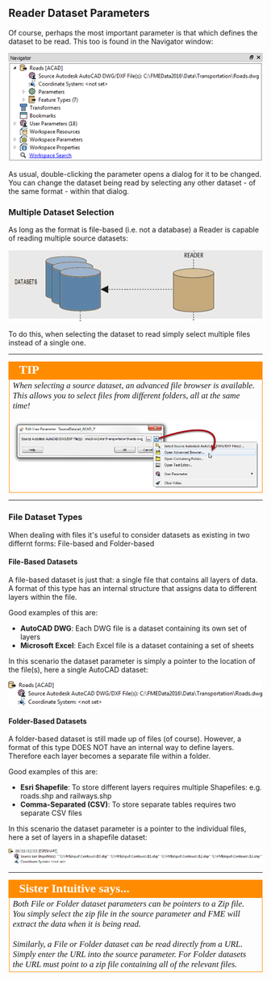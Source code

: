 ## Reader Dataset Parameters ##

Of course, perhaps the most important parameter is that which defines the dataset to be read. This too is found in the Navigator window:

![](./Images/Img4.16.ReaderDatasetParameter.png)

As usual, double-clicking the parameter opens a dialog for it to be changed. You can change the dataset being read by selecting any other dataset - of the same format - within that dialog.



### Multiple Dataset Selection ###
As long as the format is file-based (i.e. not a database) a Reader is capable of reading multiple source datasets:

![](./Images/Img4.17.ReaderMultipleDatasetsGraphic.png)

To do this, when selecting the dataset to read simply select multiple files instead of a single one.


---

<!--Tip Section--> 

<table style="border-spacing: 0px">
<tr>
<td style="vertical-align:middle;background-color:darkorange;border: 2px solid darkorange">
<i class="fa fa-info-circle fa-lg fa-pull-left fa-fw" style="color:white;padding-right: 12px;vertical-align:text-top"></i>
<span style="color:white;font-size:x-large;font-weight: bold;font-family:serif">TIP</span>
</td>
</tr>

<tr>
<td style="border: 1px solid darkorange">
<span style="font-family:serif; font-style:italic; font-size:larger">
When selecting a source dataset, an advanced file browser is available. This allows you to select files from different folders, all at the same time!
<br><br><img src="./Images/Img4.18.ReaderDatasetsSelectAdvBrowser.png">
</span>
</td>
</tr>
</table>

---

### File Dataset Types ###
When dealing with files it's useful to consider datasets as existing in two differnt forms: File-based and Folder-based


#### File-Based Datasets ####
A file-based dataset is just that: a single file that contains all layers of data. A format of this type has an internal structure that assigns data to different layers within the file.

Good examples of this are: 

- **AutoCAD DWG**: Each DWG file is a dataset containing its own set of layers
- **Microsoft Excel**: Each Excel file is a dataset containing a set of sheets

In this scenario the dataset parameter is simply a pointer to the location of the file(s), here a single AutoCAD dataset:

![](./Images/Img4.19.ReaderDatasetParamFileDataset.png)


#### Folder-Based Datasets ####
A folder-based dataset is still made up of files (of course). However, a format of this type DOES NOT have an internal way to define layers. Therefore each layer becomes a separate file within a folder.

Good examples of this are:

- **Esri Shapefile**: To store different layers requires multiple Shapefiles: e.g. roads.shp and railways.shp
- **Comma-Separated (CSV)**: To store separate tables requires two separate CSV files

In this scenario the dataset parameter is a pointer to the individual files, here a set of layers in a shapefile dataset:

![](./Images/Img4.20.ReaderDatasetParamFolderDataset.png)

---

<!--Person X Says Section-->

<table style="border-spacing: 0px">
<tr>
<td style="vertical-align:middle;background-color:darkorange;border: 2px solid darkorange">
<i class="fa fa-quote-left fa-lg fa-pull-left fa-fw" style="color:white;padding-right: 12px;vertical-align:text-top"></i>
<span style="color:white;font-size:x-large;font-weight: bold;font-family:serif">Sister Intuitive says...</span>
</td>
</tr>

<tr>
<td style="border: 1px solid darkorange">
<span style="font-family:serif; font-style:italic; font-size:larger">
Both File or Folder dataset parameters can be pointers to a Zip file. You simply select the zip file in the source parameter and FME will extract the data when it is being read.
<br><br>Similarly, a File or Folder dataset can be read directly from a URL. Simply enter the URL into the source parameter. For Folder datasets the URL must point to a zip file containing all of the relevant files.
</span>
</td>
</tr>
</table>

